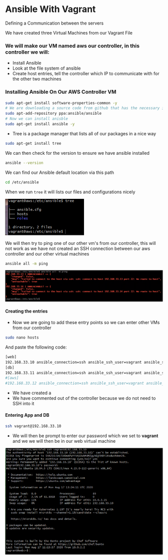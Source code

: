 # Ansible With Vagrant


Defining a Communication between the servers

We have created three Virtual Machines from our Vagrant File


### We will make our VM named aws our controller, in this controller we will:

- Install Ansible
- Look at the file system of ansible
- Create host entries, tell the controller which IP to communicate with for the other
two machines

### Installing Ansible On Our AWS Controller VM

```bash
sudo apt-get install software-properties-common -y
# We are downloading a source code from github that has the necessary installations for ansible
sudo apt-add-repository ppa:ansible/ansible
# Now we can install anisble
sudo apt-get install ansible -y
```

- Tree is a package manager that lists all of our packages in a nice way
```bash
sudo apt-get install tree
```

We can then check for the version to ensure we have ansible installed
```bash
ansible --version
```

We can find our Ansible default location via this path

```bash
cd /etc/ansible
```

When we run ```tree``` it will lists our files and configurations nicely

![](/images/tree-ansible.png)


We will then try to ping one of our other vm's from our controller, this will not
work as we have not created an SSH connection between our aws controller and our other
virtual machines

```bash
ansible all -m ping
```

![](/images/Unable-to-ssh-to-other-VMs.png)

#### Creating the entries

- Now we are going to add these entry points so we can enter other VMs from our
controller

```bash
sudo nano hosts
```
And paste the following code:

```bash
[web]
192.168.33.10 ansible_connection=ssh ansible_ssh_user=vagrant ansible_ssh_pass=vagrant
[db]
192.168.33.11 ansible_connection=ssh ansible_ssh_user=vagrant ansible_ssh_pass=vagrant
#[aws]
#192.168.33.12 ansible_connection=ssh ansible_ssh_user=vagrant ansible_ssh_pass=vagrant
```
- We have created a
- We have commented out of the controller because we do not need to SSH into it

#### Entering App and DB

```bash
ssh vagrant@192.168.33.10
```
- We will then be prompt to enter our password which we set to **vagrant** and we
we will then be in our web virtual machine

![](/images/successfully-entering-web-from-controller.png)
